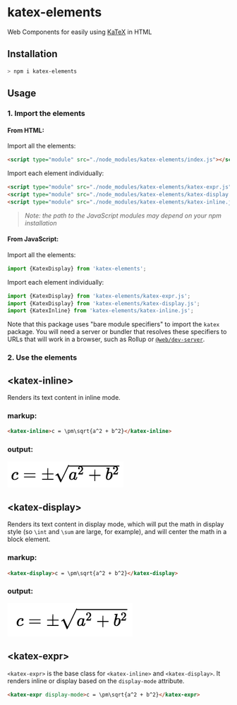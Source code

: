 # katex-elements
Web Components for easily using [KaTeX][katex] in HTML

[katex]: https://github.com/Khan/KaTeX

## Installation

```bash
> npm i katex-elements
```

## Usage

### 1. Import the elements

#### From HTML:

Import all the elements:
```html
<script type="module" src="./node_modules/katex-elements/index.js"></script>
```

Import each element individually:

```html
<script type="module" src="./node_modules/katex-elements/katex-expr.js"></script>
<script type="module" src="./node_modules/katex-elements/katex-display.js"></script>
<script type="module" src="./node_modules/katex-elements/katex-inline.js"></script>
```
> _Note: the path to the JavaScript modules may depend on your npm installation_

#### From JavaScript:

Import all the elements:
```js
import {KatexDisplay} from 'katex-elements';
```

Import each element individually:
```js
import {KatexDisplay} from 'katex-elements/katex-expr.js';
import {KatexDisplay} from 'katex-elements/katex-display.js';
import {KatexInline} from 'katex-elements/katex-inline.js';
```

Note that this package uses "bare module specifiers" to import the `katex` package. You will need a server or bundler that resolves these specifiers to URLs that will work in a browser, such as Rollup or [`@web/dev-server`](https://modern-web.dev/docs/dev-server/overview/).

### 2. Use the elements

## &lt;katex-inline&gt;

Renders its text content in inline mode.

### markup:

```html
<katex-inline>c = \pm\sqrt{a^2 + b^2}</katex-inline>
```

### output:
<img src="readme-katex-inline.png">

## &lt;katex-display&gt;

Renders its text content in display mode, which will put the math in display style (so `\int` and `\sum` are large, for example), and will center the math in a block element.

### markup:

```html
<katex-display>c = \pm\sqrt{a^2 + b^2}</katex-display>
```

### output:
<img src="readme-katex-display.png">

## &lt;katex-expr&gt;

`<katex-expr>` is the base class for `<katex-inline>` and `<katex-display>`. It renders inline or display based on the `display-mode` attribute.

```html
<katex-expr display-mode>c = \pm\sqrt{a^2 + b^2}</katex-expr>
```

